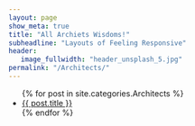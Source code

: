 ```yaml
---
layout: page
show_meta: true
title: "All Archiets Wisdoms!"
subheadline: "Layouts of Feeling Responsive"
header:
   image_fullwidth: "header_unsplash_5.jpg"
permalink: "/Architects/"
---
```

<ul>
    {% for post in site.categories.Architects %}
    <li><a href="{{ site.url }}{{ site.baseurl }}{{ post.url }}">{{ post.title }}</a></li>
    {% endfor %}
</ul>
